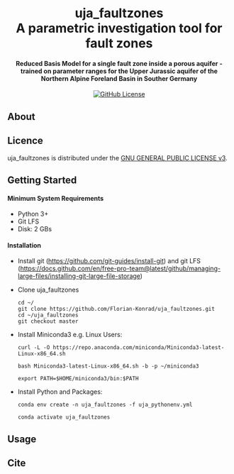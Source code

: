 <h1 align="center">
  <br>
  uja_faultzones
  <br>
  A parametric investigation tool for fault zones
  <br>
</h1>

<h4 align="center">Reduced Basis Model for a single fault zone inside a porous aquifer - trained on parameter ranges for the Upper Jurassic aquifer of the Northern Alpine Foreland Basin in Souther Germany</h4>

<p align="center">
  <a href="LICENSE">
    <img src="https://img.shields.io/badge/license-GPLv3-blue.svg"
         alt="GitHub License">
  </a>
</p>



## About




## Licence
uja_faultzones is distributed under the [GNU GENERAL PUBLIC LICENSE v3](https://github.com/Florian-Konrad/uja_faultzones/master/LICENSE).


## Getting Started

#### Minimum System Requirements
* Python 3+
* Git LFS
* Disk: 2 GBs

#### Installation
* Install git (https://github.com/git-guides/install-git) and git LFS (https://docs.github.com/en/free-pro-team@latest/github/managing-large-files/installing-git-large-file-storage)

* Clone uja_faultzones

    ```
    cd ~/
    git clone https://github.com/Florian-Konrad/uja_faultzones.git
    cd ~/uja_faultzones
    git checkout master
    ```

* Install Miniconda3 e.g. Linux Users:

    `curl -L -O https://repo.anaconda.com/miniconda/Miniconda3-latest-Linux-x86_64.sh`

    `bash Miniconda3-latest-Linux-x86_64.sh -b -p ~/miniconda3`

    `export PATH=$HOME/miniconda3/bin:$PATH`

* Install Python and Packages:

    `conda env create -n uja_faultzones -f uja_pythonenv.yml`

    `conda activate uja_faultzones`



## Usage

## Cite
